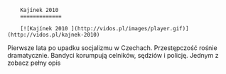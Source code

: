 
        Kajínek 2010 
        =============
        
        [![Kajínek 2010 ](http://vidos.pl/images/player.gif)](http://vidos.pl/kajnek-2010)
        
        
 Pierwsze lata po upadku socjalizmu w Czechach. Przestępczość rośnie dramatycznie. Bandyci korumpują celników, sędziów i policję. Jednym z zobacz pełny opis
    